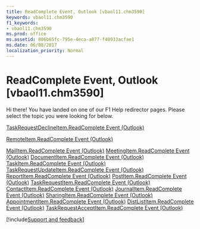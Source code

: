 ```yaml
---
title: ReadComplete Event, Outlook [vbaol11.chm3590]
keywords: vbaol11.chm3590
f1_keywords:
- vbaol11.chm3590
ms.prod: office
ms.assetid: 806b65fc-795e-4eca-a877-f40933acfae1
ms.date: 06/08/2017
localization_priority: Normal
---
```



# ReadComplete Event, Outlook [vbaol11.chm3590]

Hi there! You have landed on one of our F1 Help redirector pages. Please select the topic you were looking for below.

[TaskRequestDeclineItem.ReadComplete Event (Outlook)](http://msdn.microsoft.com/library/7f161f3d-c915-8355-977b-03b1d15ac8b5%28Office.15%29.aspx)

[RemoteItem.ReadComplete Event (Outlook)](http://msdn.microsoft.com/library/208867c1-b6dc-4ce8-e25a-13a8f6c686ca%28Office.15%29.aspx)

[MailItem.ReadComplete Event (Outlook)](http://msdn.microsoft.com/library/39bba654-0683-95a4-9092-3c0ecbbf9104%28Office.15%29.aspx)
[MeetingItem.ReadComplete Event (Outlook)](http://msdn.microsoft.com/library/17ef8085-38ac-7e32-7704-54a2f2224e87%28Office.15%29.aspx)
[DocumentItem.ReadComplete Event (Outlook)](http://msdn.microsoft.com/library/5a47b0f4-dfa9-9cf6-8efa-7ab45c1f90d7%28Office.15%29.aspx)
[TaskItem.ReadComplete Event (Outlook)](http://msdn.microsoft.com/library/0706a4b9-1035-bdf9-a48d-8d039a2001fa%28Office.15%29.aspx)
[TaskRequestUpdateItem.ReadComplete Event (Outlook)](http://msdn.microsoft.com/library/4cb71722-432b-7a73-02f3-965b6f8d56ad%28Office.15%29.aspx)
[ReportItem.ReadComplete Event (Outlook)](http://msdn.microsoft.com/library/f73cb164-0c88-f439-6474-a4502b6731ea%28Office.15%29.aspx)
[PostItem.ReadComplete Event (Outlook)](http://msdn.microsoft.com/library/7b7a8d3d-95ef-fdaa-ae13-aae5dd33a9a4%28Office.15%29.aspx)
[TaskRequestItem.ReadComplete Event (Outlook)](http://msdn.microsoft.com/library/2f92c2d2-742c-42b0-47c3-b9694169d8db%28Office.15%29.aspx)
[ContactItem.ReadComplete Event (Outlook)](http://msdn.microsoft.com/library/1700ad85-3113-e937-9eb3-be78246fd4d5%28Office.15%29.aspx)
[JournalItem.ReadComplete Event (Outlook)](http://msdn.microsoft.com/library/63f74eb2-99bc-2ce7-c412-c28eba80e75c%28Office.15%29.aspx)
[SharingItem.ReadComplete Event (Outlook)](http://msdn.microsoft.com/library/2ba4a409-74ab-9514-552c-c62a78457b8e%28Office.15%29.aspx)
[AppointmentItem.ReadComplete Event (Outlook)](http://msdn.microsoft.com/library/749e8d58-c15c-0b63-5486-cc2aa2190638%28Office.15%29.aspx)
[DistListItem.ReadComplete Event (Outlook)](http://msdn.microsoft.com/library/0135661c-ed4d-406d-5771-dbcaf160ffc4%28Office.15%29.aspx)
[TaskRequestAcceptItem.ReadComplete Event (Outlook)](http://msdn.microsoft.com/library/95718369-d2f8-31b9-145a-f53f242c0bfa%28Office.15%29.aspx)

[!include[Support and feedback](~/includes/feedback-boilerplate.md)]